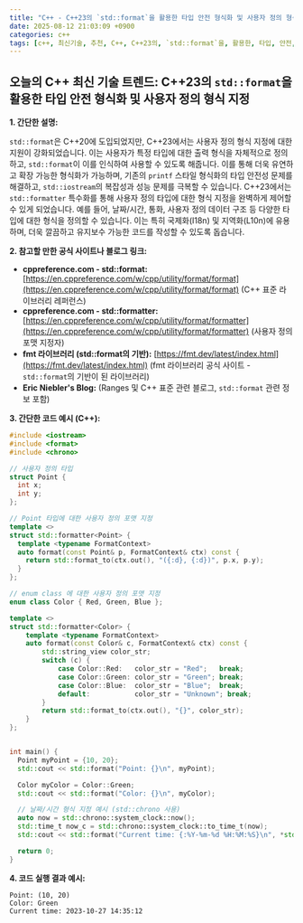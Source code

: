 ```yaml
---
title: "C++ - C++23의 `std::format`을 활용한 타입 안전 형식화 및 사용자 정의 형식 지정"
date: 2025-08-12 21:03:09 +0900
categories: c++
tags: [c++, 최신기술, 추천, C++, C++23의, `std::format`을, 활용한, 타입, 안전, 형식화, 사용자, 정의, 형식, 지정]
---
```


## 오늘의 C++ 최신 기술 트렌드: **C++23의 `std::format`을 활용한 타입 안전 형식화 및 사용자 정의 형식 지정**

**1. 간단한 설명:**

`std::format`은 C++20에 도입되었지만, C++23에서는 사용자 정의 형식 지정에 대한 지원이 강화되었습니다.  이는 사용자가 특정 타입에 대한 출력 형식을 자체적으로 정의하고, `std::format`이 이를 인식하여 사용할 수 있도록 해줍니다.  이를 통해 더욱 유연하고 확장 가능한 형식화가 가능하며, 기존의 `printf` 스타일 형식화의 타입 안전성 문제를 해결하고, `std::iostream`의 복잡성과 성능 문제를 극복할 수 있습니다. C++23에서는 `std::formatter` 특수화를 통해 사용자 정의 타입에 대한 형식 지정을 완벽하게 제어할 수 있게 되었습니다. 예를 들어, 날짜/시간, 통화, 사용자 정의 데이터 구조 등 다양한 타입에 대한 형식을 정의할 수 있습니다. 이는 특히 국제화(I18n) 및 지역화(L10n)에 유용하며, 더욱 깔끔하고 유지보수 가능한 코드를 작성할 수 있도록 돕습니다.

**2. 참고할 만한 공식 사이트나 블로그 링크:**

*   **cppreference.com - std::format:** [https://en.cppreference.com/w/cpp/utility/format/format](https://en.cppreference.com/w/cpp/utility/format/format) (C++ 표준 라이브러리 레퍼런스)
*   **cppreference.com - std::formatter:** [https://en.cppreference.com/w/cpp/utility/format/formatter](https://en.cppreference.com/w/cpp/utility/format/formatter) (사용자 정의 포맷 지정자)
*   **fmt 라이브러리 (std::format의 기반):** [https://fmt.dev/latest/index.html](https://fmt.dev/latest/index.html) (fmt 라이브러리 공식 사이트 - `std::format`의 기반이 된 라이브러리)
*   **Eric Niebler's Blog:** (Ranges 및 C++ 표준 관련 블로그, `std::format` 관련 정보 포함)

**3. 간단한 코드 예시 (C++):**

```cpp
#include <iostream>
#include <format>
#include <chrono>

// 사용자 정의 타입
struct Point {
  int x;
  int y;
};

// Point 타입에 대한 사용자 정의 포맷 지정
template <>
struct std::formatter<Point> {
  template <typename FormatContext>
  auto format(const Point& p, FormatContext& ctx) const {
    return std::format_to(ctx.out(), "({:d}, {:d})", p.x, p.y);
  }
};

// enum class 에 대한 사용자 정의 포맷 지정
enum class Color { Red, Green, Blue };

template <>
struct std::formatter<Color> {
    template <typename FormatContext>
    auto format(const Color& c, FormatContext& ctx) const {
        std::string_view color_str;
        switch (c) {
            case Color::Red:   color_str = "Red";   break;
            case Color::Green: color_str = "Green"; break;
            case Color::Blue:  color_str = "Blue";  break;
            default:           color_str = "Unknown"; break;
        }
        return std::format_to(ctx.out(), "{}", color_str);
    }
};


int main() {
  Point myPoint = {10, 20};
  std::cout << std::format("Point: {}\n", myPoint);

  Color myColor = Color::Green;
  std::cout << std::format("Color: {}\n", myColor);

  // 날짜/시간 형식 지정 예시 (std::chrono 사용)
  auto now = std::chrono::system_clock::now();
  std::time_t now_c = std::chrono::system_clock::to_time_t(now);
  std::cout << std::format("Current time: {:%Y-%m-%d %H:%M:%S}\n", *std::localtime(&now_c));

  return 0;
}
```

**4. 코드 실행 결과 예시:**

```
Point: (10, 20)
Color: Green
Current time: 2023-10-27 14:35:12
```

